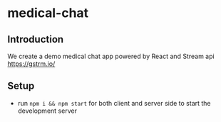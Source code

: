 # medical-chat

## Introduction

We create a demo medical chat app powered by React and Stream api https://gstrm.io/

## Setup

- run `npm i && npm start` for both client and server side to start the development server
